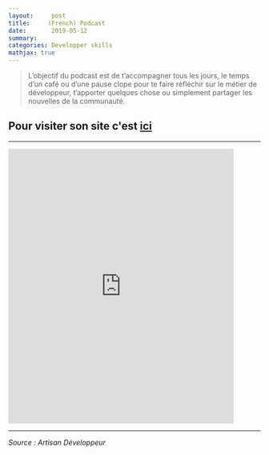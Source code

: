 ```yaml
---
layout:     post
title:     (French) Podcast
date:       2019-05-12
summary:
categories: Developper skills
mathjax: true
---
```



>L’objectif du podcast est de t’accompagner tous les jours, le temps d’un café ou d’une pause clope pour te faire réfléchir sur le métier de développeur, t’apporter quelques chose ou simplement partager les nouvelles de la communauté.



## Pour visiter son site c'est [ici](http://artisandeveloppeur.fr/)

---
<div class="center">
<iframe height="550px" width="450px" frameborder="0" src="https://widget.ausha.co/index.html?showId=BxW2S9Mex0Vb&playlist=true&color=%2372238e&display=horizontal&v=2&mode=latest&height=400px"></iframe>
</div>

---

<cite title="author">Source : Artisan Développeur</cite>
